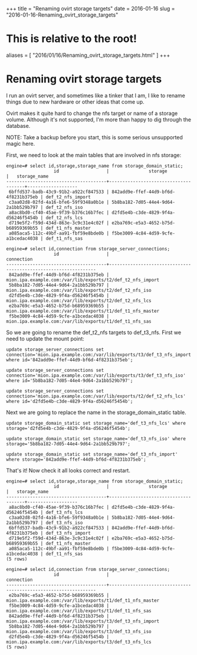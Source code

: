 +++
title = "Renaming ovirt storage targets"
date = 2016-01-16
slug = "2016-01-16-Renaming_ovirt_storage_targets"
# This is relative to the root!
aliases = [ "2016/01/16/Renaming_ovirt_storage_targets.html" ]
+++
# Renaming ovirt storage targets

I run an ovirt server, and sometimes like a tinker that I am, I like to
rename things due to new hardware or other ideas that come up.

Ovirt makes it quite hard to change the nfs target or name of a storage
volume. Although it\'s not supported, I\'m more than happy to dig
through the database.

NOTE: Take a backup before you start, this is some serious unsupported
magic here.

First, we need to look at the main tables that are involved in nfs
storage:

    engine=# select id,storage,storage_name from storage_domain_static;
                      id                  |               storage                |   storage_name    
    --------------------------------------+--------------------------------------+-------------------
     6bffd537-badb-43c9-91b2-a922cf847533 | 842add9e-ffef-44d9-bf6d-4f8231b375eb | def_t2_nfs_import
     c3aa02d8-02fd-4a16-bfe6-59f9348a0b1e | 5b8ba182-7d05-44e4-9d64-2a1bb529b797 | def_t2_nfs_iso
     a8ac8bd0-cf40-45ae-9f39-b376c16b7fec | d2fd5e4b-c3de-4829-9f4a-d56246f5454b | def_t2_nfs_lcs
     d719e5f2-f59d-434d-863e-3c9c31e4c02f | e2ba769c-e5a3-4652-b75d-b68959369b55 | def_t1_nfs_master
     a085aca5-112c-49bf-aa91-fbf59e8bde0b | f5be3009-4c84-4d59-9cfe-a1bcedac4038 | def_t1_nfs_sas

    engine=# select id,connection from storage_server_connections;
                      id                  |                           connection                            
    --------------------------------------+-----------------------------------------------------------------
     842add9e-ffef-44d9-bf6d-4f8231b375eb | mion.ipa.example.com:/var/lib/exports/t2/def_t2_nfs_import
     5b8ba182-7d05-44e4-9d64-2a1bb529b797 | mion.ipa.example.com:/var/lib/exports/t2/def_t2_nfs_iso
     d2fd5e4b-c3de-4829-9f4a-d56246f5454b | mion.ipa.example.com:/var/lib/exports/t2/def_t2_nfs_lcs
     e2ba769c-e5a3-4652-b75d-b68959369b55 | mion.ipa.example.com:/var/lib/exports/t1/def_t1_nfs_master
     f5be3009-4c84-4d59-9cfe-a1bcedac4038 | mion.ipa.example.com:/var/lib/exports/t1/def_t1_nfs_sas

So we are going to rename the def_t2_nfs targets to def_t3_nfs. First we
need to update the mount point:

    update storage_server_connections set connection='mion.ipa.example.com:/var/lib/exports/t3/def_t3_nfs_import' where id='842add9e-ffef-44d9-bf6d-4f8231b375eb';

    update storage_server_connections set connection='mion.ipa.example.com:/var/lib/exports/t3/def_t3_nfs_iso' where id='5b8ba182-7d05-44e4-9d64-2a1bb529b797';

    update storage_server_connections set connection='mion.ipa.example.com:/var/lib/exports/t2/def_t2_nfs_lcs' where id='d2fd5e4b-c3de-4829-9f4a-d56246f5454b';

Next we are going to replace the name in the storage_domain_static
table.

    update storage_domain_static set storage_name='def_t3_nfs_lcs' where storage='d2fd5e4b-c3de-4829-9f4a-d56246f5454b';

    update storage_domain_static set storage_name='def_t3_nfs_iso' where storage='5b8ba182-7d05-44e4-9d64-2a1bb529b797';

    update storage_domain_static set storage_name='def_t3_nfs_import' where storage='842add9e-ffef-44d9-bf6d-4f8231b375eb';

That\'s it! Now check it all looks correct and restart.

    engine=# select id,storage,storage_name from storage_domain_static;
                      id                  |               storage                |   storage_name    
    --------------------------------------+--------------------------------------+-------------------
     a8ac8bd0-cf40-45ae-9f39-b376c16b7fec | d2fd5e4b-c3de-4829-9f4a-d56246f5454b | def_t3_nfs_lcs
     c3aa02d8-02fd-4a16-bfe6-59f9348a0b1e | 5b8ba182-7d05-44e4-9d64-2a1bb529b797 | def_t3_nfs_iso
     6bffd537-badb-43c9-91b2-a922cf847533 | 842add9e-ffef-44d9-bf6d-4f8231b375eb | def_t3_nfs_import
     d719e5f2-f59d-434d-863e-3c9c31e4c02f | e2ba769c-e5a3-4652-b75d-b68959369b55 | def_t1_nfs_master
     a085aca5-112c-49bf-aa91-fbf59e8bde0b | f5be3009-4c84-4d59-9cfe-a1bcedac4038 | def_t1_nfs_sas
    (5 rows)

    engine=# select id,connection from storage_server_connections;
                      id                  |                           connection                            
    --------------------------------------+-----------------------------------------------------------------
     e2ba769c-e5a3-4652-b75d-b68959369b55 | mion.ipa.example.com:/var/lib/exports/t1/def_t1_nfs_master
     f5be3009-4c84-4d59-9cfe-a1bcedac4038 | mion.ipa.example.com:/var/lib/exports/t1/def_t1_nfs_sas
     842add9e-ffef-44d9-bf6d-4f8231b375eb | mion.ipa.example.com:/var/lib/exports/t3/def_t3_nfs_import
     5b8ba182-7d05-44e4-9d64-2a1bb529b797 | mion.ipa.example.com:/var/lib/exports/t3/def_t3_nfs_iso
     d2fd5e4b-c3de-4829-9f4a-d56246f5454b | mion.ipa.example.com:/var/lib/exports/t3/def_t3_nfs_lcs
    (5 rows)

